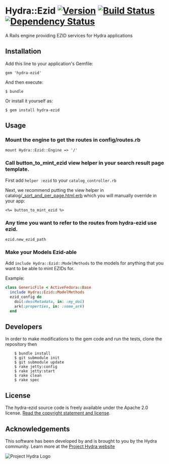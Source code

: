 # Hydra::Ezid [![Version](https://badge.fury.io/rb/hydra-ezid.png)](http://badge.fury.io/rb/hydra-ezid) [![Build Status](https://travis-ci.org/psu-stewardship/hydra-ezid.png?branch=master)](https://travis-ci.org/psu-stewardship/hydra-ezid) [![Dependency Status](https://gemnasium.com/psu-stewardship/hydra-ezid.png)](https://gemnasium.com/psu-stewardship/hydra-ezid)

A Rails engine providing EZID services for Hydra applications

## Installation

Add this line to your application's Gemfile:

    gem 'hydra-ezid'

And then execute:

    $ bundle

Or install it yourself as:

    $ gem install hydra-ezid

## Usage

### Mount the engine to get the routes in config/routes.rb

    mount Hydra::Ezid::Engine => '/'

### Call button_to_mint_ezid view helper in your search result page template.

First add `helper :ezid` to your `catalog_controller.rb`

Next, we recommend putting the view helper in catalog/[_sort_and_per_page.html.erb](https://github.com/projectblacklight/blacklight/blob/master/app/views/catalog/_sort_and_per_page.html.erb) which you will manually override in your app:
```erb
<%= button_to_mint_ezid %>
```

### Any time you want to refer to the routes from hydra-ezid use ezid.

`ezid.new_ezid_path`

### Make your Models Ezid-able

Add `include Hydra::Ezid::ModelMethods` to the models for anything that you want to be able to mint EZIDs for.

Example:
```ruby
class GenericFile < ActiveFedora::Base
  include Hydra::Ezid::ModelMethods
  ezid_config do
    doi(:descMetadata, in: :my_doi)
    ark(:properties, in: :some_ark)
  end
```

## Developers

In order to make modifications to the gem code and run the tests, clone the repository then

```
    $ bundle install
    $ git submodule init
    $ git submodule update
    $ rake jetty:config
    $ rake jetty:start
    $ rake clean
    $ rake spec
```

## License

The hydra-ezid source code is freely available under the Apache 2.0 license.
[Read the copyright statement and license](/LICENSE.txt).

## Acknowledgements

This software has been developed by and is brought to you by the Hydra community.  Learn more at the [Project Hydra website](http://projecthydra.org)

![Project Hydra Logo](https://github.com/uvalib/libra-oa/blob/a6564a9e5c13b7873dc883367f5e307bf715d6cf/public/images/powered_by_hydra.png?raw=true)
